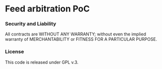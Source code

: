 # Feed arbitration PoC

### Security and Liability

All contracts are WITHOUT ANY WARRANTY; without even the implied warranty of MERCHANTABILITY or FITNESS FOR A PARTICULAR PURPOSE.

### License

This code is released under GPL v.3.
